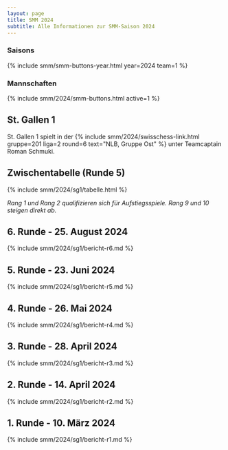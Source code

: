 ```yaml
---
layout: page
title: SMM 2024
subtitle: Alle Informationen zur SMM-Saison 2024
---
```


### Saisons

{% include smm/smm-buttons-year.html year=2024 team=1 %}

### Mannschaften

{% include smm/2024/smm-buttons.html active=1 %}

## St. Gallen 1

St. Gallen 1 spielt in der {% include smm/2024/swisschess-link.html gruppe=201 liga=2 round=6 text="NLB, Gruppe Ost" %} unter Teamcaptain Roman Schmuki.

## Zwischentabelle (Runde 5)

{% include smm/2024/sg1/tabelle.html %}

_Rang 1 und Rang 2 qualifizieren sich für Aufstiegsspiele. Rang 9 und 10 steigen direkt ab._

## 6. Runde - 25. August 2024

{% include smm/2024/sg1/bericht-r6.md %}

## 5. Runde - 23. Juni 2024

{% include smm/2024/sg1/bericht-r5.md %}

## 4. Runde - 26. Mai 2024

{% include smm/2024/sg1/bericht-r4.md %}

## 3. Runde - 28. April 2024

{% include smm/2024/sg1/bericht-r3.md %}

## 2. Runde - 14. April 2024

{% include smm/2024/sg1/bericht-r2.md %}

## 1. Runde - 10. März 2024

{% include smm/2024/sg1/bericht-r1.md %}

<style>
table th, table td:nth-of-type(4) {
    white-space: nowrap;
}
</style>
